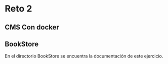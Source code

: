 # Reto 2

## CMS Con docker

## BookStore

En el directorio BookStore se encuentra la documentación de este ejercicio.
